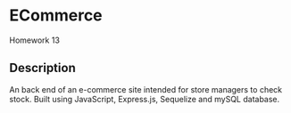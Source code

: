 # ECommerce
Homework 13


## Description
An back end of an e-commerce site intended for store managers to check stock. Built using JavaScript, Express.js, Sequelize and mySQL database.

